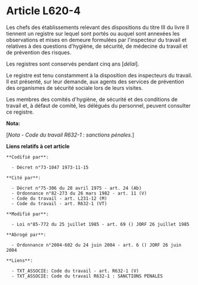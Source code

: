 # Article L620-4

Les chefs des établissements relevant des dispositions du titre III du livre II tiennent un registre sur lequel sont portés
ou auquel sont annexées les observations et mises en demeure formulées par l'inspecteur du travail et relatives à des
questions d'hygiène, de sécurité, de médecine du travail et de prévention des risques.

Les registres sont conservés pendant cinq ans [*délai*].

Le registre est tenu constamment à la disposition des inspecteurs du travail. Il est présenté, sur leur demande, aux agents
des services de prévention des organismes de sécurité sociale lors de leurs visites.

Les membres des comités d'hygiène, de sécurité et des conditions de travail et, à défaut de comité, les délégués du
personnel, peuvent consulter ce registre.

**Nota:**

[*Nota - Code du travail R632-1 : sanctions pénales.*]

**Liens relatifs à cet article**

	**Codifié par**:

	  - Décret n°73-1047 1973-11-15

	**Cité par**:

	  - Décret n°75-306 du 28 avril 1975 - art. 24 (Ab)
	  - Ordonnance n°82-273 du 26 mars 1982 - art. 11 (V)
	  - Code du travail - art. L231-12 (M)
	  - Code du travail - art. R632-1 (VT)

	**Modifié par**:

	  - Loi n°85-772 du 25 juillet 1985 - art. 69 () JORF 26 juillet 1985

	**Abrogé par**:

	  - Ordonnance n°2004-602 du 24 juin 2004 - art. 6 () JORF 26 juin 2004

	**Liens**:

	  - TXT_ASSOCIE: Code du travail - art. R632-1 (V)
	  - TXT_ASSOCIE: Code du travail R632-1 : SANCTIONS PENALES

